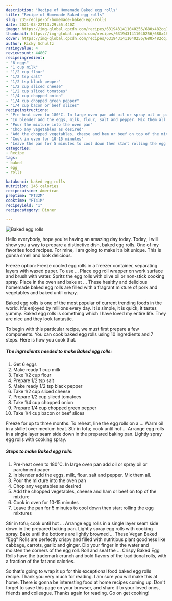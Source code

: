 ```yaml
---
description: "Recipe of Homemade Baked egg rolls"
title: "Recipe of Homemade Baked egg rolls"
slug: 235-recipe-of-homemade-baked-egg-rolls
date: 2021-03-22T13:29:55.440Z
image: https://img-global.cpcdn.com/recipes/6319431411040256/680x482cq70/baked-egg-rolls-recipe-main-photo.jpg
thumbnail: https://img-global.cpcdn.com/recipes/6319431411040256/680x482cq70/baked-egg-rolls-recipe-main-photo.jpg
cover: https://img-global.cpcdn.com/recipes/6319431411040256/680x482cq70/baked-egg-rolls-recipe-main-photo.jpg
author: Ricky Schultz
ratingvalue: 4
reviewcount: 44807
recipeingredient:
- "6 eggs"
- "1 cup milk"
- "1/2 cup flour"
- "1/2 tsp salt"
- "1/2 tsp black pepper"
- "1/2 cup sliced cheese"
- "1/2 cup sliced tomatoes"
- "1/4 cup chopped onion"
- "1/4 cup chopped green pepper"
- "1/4 cup bacon or beef slices"
recipeinstructions:
- "Pre-heat oven to 180°C. In large oven pan add oil or spray oil or parchment paper"
- "In blender add the eggs, milk, flour, salt and pepper. Mix them all."
- "Pour the mixture into the oven pan"
- "Chop any vegetables as desired"
- "Add the chopped vegetables, cheese and ham or beef on top of the mixture"
- "Cook in oven for 10-15 minutes"
- "Leave the pan for 5 minutes to cool down then start rolling the egg mixtures"
categories:
- Recipe
tags:
- baked
- egg
- rolls

katakunci: baked egg rolls 
nutrition: 245 calories
recipecuisine: American
preptime: "PT32M"
cooktime: "PT41M"
recipeyield: "1"
recipecategory: Dinner

---
```



![Baked egg rolls](https://img-global.cpcdn.com/recipes/6319431411040256/680x482cq70/baked-egg-rolls-recipe-main-photo.jpg)

Hello everybody, hope you're having an amazing day today. Today, I will show you a way to prepare a distinctive dish, baked egg rolls. One of my favorites food recipes. For mine, I am going to make it a bit unique. This is gonna smell and look delicious.

Freeze option: Freeze cooled egg rolls in a freezer container, separating layers with waxed paper. To use … Place egg roll wrapper on work surface and brush with water. Spritz the egg rolls with olive oil or non-stick cooking spray. Place in the oven and bake at … These healthy and delicious homemade baked egg rolls are filled with a fragrant mixture of pork and vegetables and baked until crispy.

Baked egg rolls is one of the most popular of current trending foods in the world. It's enjoyed by millions every day. It is simple, it is quick, it tastes yummy. Baked egg rolls is something which I have loved my entire life. They are nice and they look fantastic.


To begin with this particular recipe, we must first prepare a few components. You can cook baked egg rolls using 10 ingredients and 7 steps. Here is how you cook that.

<!--inarticleads1-->

##### The ingredients needed to make Baked egg rolls:

1. Get 6 eggs
1. Make ready 1 cup milk
1. Take 1/2 cup flour
1. Prepare 1/2 tsp salt
1. Make ready 1/2 tsp black pepper
1. Take 1/2 cup sliced cheese
1. Prepare 1/2 cup sliced tomatoes
1. Take 1/4 cup chopped onion
1. Prepare 1/4 cup chopped green pepper
1. Take 1/4 cup bacon or beef slices


Freeze for up to three months. To reheat, line the egg rolls on a … Warm oil in a skillet over medium heat. Stir in tofu; cook until hot … Arrange egg rolls in a single layer seam side down in the prepared baking pan. Lightly spray egg rolls with cooking spray. 

<!--inarticleads2-->

##### Steps to make Baked egg rolls:

1. Pre-heat oven to 180°C. In large oven pan add oil or spray oil or parchment paper
1. In blender add the eggs, milk, flour, salt and pepper. Mix them all.
1. Pour the mixture into the oven pan
1. Chop any vegetables as desired
1. Add the chopped vegetables, cheese and ham or beef on top of the mixture
1. Cook in oven for 10-15 minutes
1. Leave the pan for 5 minutes to cool down then start rolling the egg mixtures


Stir in tofu; cook until hot … Arrange egg rolls in a single layer seam side down in the prepared baking pan. Lightly spray egg rolls with cooking spray. Bake until the bottoms are lightly browned … These Vegan Baked &#34;Egg&#34; Rolls are perfectly crispy and filled with nutritious plant goodness like cabbage, carrots, garlic and ginger. Dip your finger in the water and moisten the corners of the egg roll. Roll and seal the … Crispy Baked Egg Rolls have the trademark crunch and bold flavors of the traditional rolls, with a fraction of the fat and calories. 

So that's going to wrap it up for this exceptional food baked egg rolls recipe. Thank you very much for reading. I am sure you will make this at home. There is gonna be interesting food at home recipes coming up. Don't forget to save this page on your browser, and share it to your loved ones, friends and colleague. Thanks again for reading. Go on get cooking!
